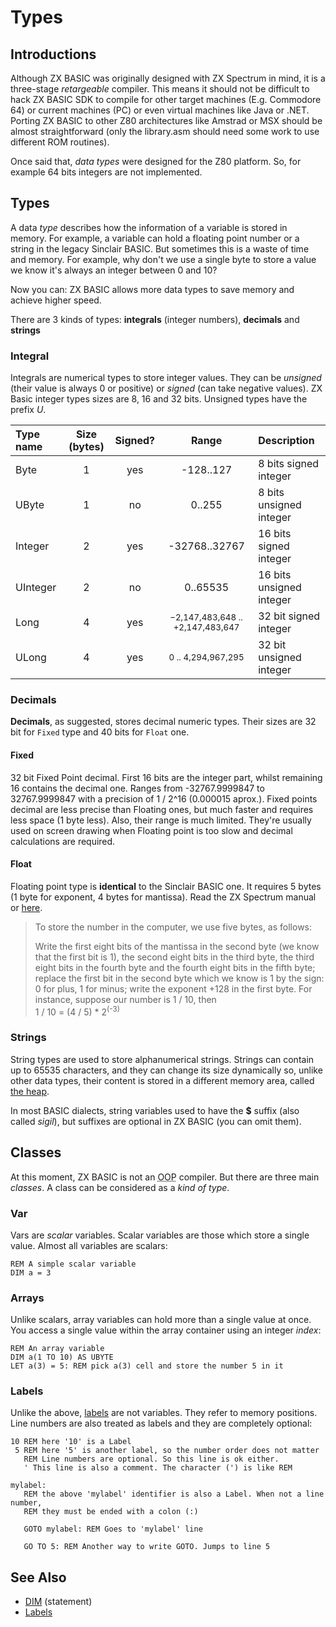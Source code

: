 # Types

## Introductions

Although ZX BASIC was originally designed with ZX Spectrum in mind, it is a three-stage _retargeable_ compiler. This means it should not be difficult to hack ZX BASIC SDK to compile for other target machines (E.g. Commodore 64) or current machines (PC) or even virtual machines like Java or .NET. Porting ZX BASIC to other Z80 architectures like Amstrad or MSX should be almost straightforward (only the library.asm should need some work to use different ROM routines).

Once said that, _data types_ were designed for the Z80 platform. So, for example 64 bits integers are not implemented.

## Types

A data _type_ describes how the information of a variable is stored in memory.
For example, a variable can hold a floating point number or a string in the legacy
Sinclair BASIC. But sometimes this is a waste of time and memory.
For example, why don't we use a single byte to store a value we know it's always
an integer between 0 and 10?

Now you can: ZX BASIC allows more data types
to save memory and achieve higher speed. 

There are 3 kinds of types: **integrals** (integer numbers), **decimals** and **strings**

### Integral
Integrals are numerical types to store integer values.
They can be _unsigned_ (their value is always 0 or positive) or _signed_ (can take negative values).
ZX Basic integer types sizes are 8, 16 and 32 bits. Unsigned types have the prefix _U_.


| Type name | Size (bytes) | Signed? | Range | Description |
|:-----------|:-----:|:--------:|:------:|:-------------|
| Byte | 1 | yes | -128..127  | 8 bits signed integer  |
| UByte| 1 | no | 0..255  | 8 bits unsigned integer  |
| Integer | 2 | yes | -32768..32767 | 16 bits signed integer |
| UInteger | 2 | no | 0..65535 | 16 bits unsigned integer |
| Long | 4 | yes |  <small>−2,147,483,648 .. +2,147,483,647</small> | 32 bit signed integer |
| ULong | 4 | yes | <small>0 .. 4,294,967,295</small>| 32 bit unsigned integer |


### Decimals
**Decimals**, as suggested, stores decimal numeric types.
Their sizes are 32 bit for `Fixed` type and 40 bits for `Float` one.

#### Fixed
32 bit Fixed Point decimal. First 16 bits are the integer part, whilst remaining 16 contains the decimal one.
Ranges from -32767.9999847 to 32767.9999847 with a precision of 1 / 2^16 (0.000015 aprox.).
Fixed points decimal are less precise than Floating ones, but much faster and requires
less space (1 byte less). Also, their range is much limited.
They're usually used on screen drawing when Floating point is too slow and decimal
calculations are required.

#### Float
Floating point type is **identical** to the Sinclair BASIC one.
It requires 5 bytes (1 byte for exponent, 4 bytes for mantissa).
Read the ZX Spectrum manual or [here](http://www.worldofspectrum.org/ZXBasicManual/zxmanchap24.html).

>To store the number in the computer, we use five bytes, as follows:
>
> Write the first eight bits of the mantissa in the second byte (we know that the first bit is 1), the second eight bits in the third byte, the third eight bits in the fourth byte and the fourth eight bits in the fifth byte;
> replace the first bit in the second byte which we know is 1 by the sign: 0 for plus, 1 for minus;
> write the exponent +128 in the first byte. For instance, suppose our number is 1 / 10, then<br/>
> 1 / 10 = (4 / 5) * 2<sup>(-3)</sup> 

### Strings

String types are used to store alphanumerical strings.
Strings can contain up to 65535 characters, and they can change its size dynamically so, unlike other data types, their content is stored in a different memory area, called [the heap](memory_heap.md).

In most BASIC dialects, string variables used to have the **$** suffix (also called _sigil_), but suffixes are optional in ZX BASIC (you can omit them).

## Classes

At this moment, ZX BASIC is not an <abbr title="Object Oriented Programming">OOP</abbr> compiler. But there are three main _classes_. A class can be considered as a _kind of type_. 

### Var

Vars are _scalar_ variables. Scalar variables are those which store a single value.
Almost all variables are scalars:

```
REM A simple scalar variable
DIM a = 3
```

### Arrays

Unlike scalars, array variables can hold more than a single value at once.
You access a single value within the array container using an integer _index_:

```
REM An array variable
DIM a(1 TO 10) AS UBYTE
LET a(3) = 5: REM pick a(3) cell and store the number 5 in it
```

### Labels

Unlike the above, [labels](labels.md) are not variables.
They refer to memory positions. Line numbers are also treated as labels and they are completely optional:


```
10 REM here '10' is a Label
 5 REM here '5' is another label, so the number order does not matter
   REM Line numbers are optional. So this line is ok either.
   ' This line is also a comment. The character (') is like REM

mylabel:
   REM the above 'mylabel' identifier is also a Label. When not a line number,
   REM they must be ended with a colon (:)

   GOTO mylabel: REM Goes to 'mylabel' line

   GO TO 5: REM Another way to write GOTO. Jumps to line 5
```

## See Also
* [DIM](dim.md) (statement)
* [Labels](labels.md)
